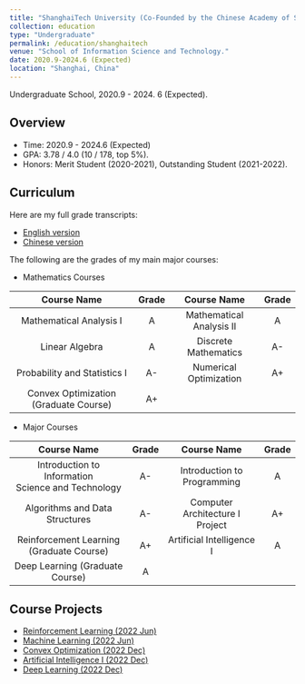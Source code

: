 ```yaml
---
title: "ShanghaiTech University (Co-Founded by the Chinese Academy of Sciences)"
collection: education
type: "Undergraduate"
permalink: /education/shanghaitech
venue: "School of Information Science and Technology."
date: 2020.9-2024.6 (Expected)
location: "Shanghai, China"
---
```

Undergraduate School, 2020.9 - 2024. 6 (Expected).

## Overview

* Time: 2020.9 - 2024.6 (Expected)
* GPA: 3.78 / 4.0 (10 / 178, top 5%).
* Honors: Merit Student (2020-2021), Outstanding Student (2021-2022).

## Curriculum

Here are my full grade transcripts:

* [English version](https://xubowen0816.github.io/bowen-xu.github.io/education/grade_en.pdf)
* [Chinese version](https://xubowen0816.github.io/bowen-xu.github.io/education/grade_cn.pdf)

The following are the grades of my main major courses:

* Mathematics Courses

|              Course Name              | Grade |       Course Name       | Grade |
| :-----------------------------------: | :---: | :----------------------: | :---: |
|        Mathematical Analysis I        |   A   | Mathematical Analysis II |   A   |
|            Linear Algebra            |   A   |   Discrete Mathematics   |  A-  |
|     Probability and Statistics I     |  A-  |  Numerical Optimization  |  A+  |
| Convex Optimization (Graduate Course) |  A+  |                          |      |

* Major Courses

|                       Course Name                       | Grade |           Course Name           | Grade |
| :-----------------------------------------------------: | :---: | :-----------------------------: | :---: |
| Introduction to Information<br />Science and Technology |  A-  |   Introduction to Programming   |   A   |
|             Algorithms and Data Structures             |  A-  | Computer Architecture I Project |  A+  |
|        Reinforcement Learning (Graduate Course)        |  A+  |    Artificial Intelligence I    |   A   |
|             Deep Learning (Graduate Course)             |   A   |                                |      |

## Course Projects

* [Reinforcement Learning (2022 Jun)](https://xubowen0816.github.io/bowen-xu.github.io/education/Reinforcement_learning.pdf)
* [Machine Learning (2022 Jun)](https://xubowen0816.github.io/bowen-xu.github.io/education/Machine_learning.pdf)
* [Convex Optimization (2022 Dec)](https://xubowen0816.github.io/bowen-xu.github.io/education/Convex_optimization.pdf)
* [Artificial Intelligence I (2022 Dec)](https://xubowen0816.github.io/bowen-xu.github.io/education/Artificial_intelligence.pdf)
* [Deep Learning (2022 Dec)](https://xubowen0816.github.io/bowen-xu.github.io/education/Deep_learning.pdf)
